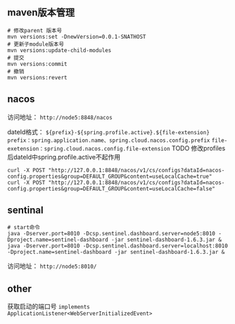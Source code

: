 
## maven版本管理
```shell
# 修改parent 版本号
mvn versions:set -DnewVersion=0.0.1-SNATHOST
# 更新子module版本号
mvn versions:update-child-modules
# 提交
mvn versions:commit
# 撤销
mvn versions:revert
```

## nacos
访问地址：
`http://node5:8848/nacos`

dateId格式：
`${prefix}-${spring.profile.active}.${file-extension}`
`prefix：spring.application.name、spring.cloud.nacos.config.prefix`
`file-exetension：spring.cloud.nacos.config.file-extension`
TODO 修改profiles后dateId中spring.profile.active不起作用

```shell
curl -X POST "http://127.0.0.1:8848/nacos/v1/cs/configs?dataId=nacos-config.properties&group=DEFAULT_GROUP&content=useLocalCache=true"
curl -X POST "http://127.0.0.1:8848/nacos/v1/cs/configs?dataId=nacos-config.properties&group=DEFAULT_GROUP&content=useLocalCache=false"
```

## sentinal
```shell
# start命令
java -Dserver.port=8010 -Dcsp.sentinel.dashboard.server=node5:8010 -Dproject.name=sentinel-dashboard -jar sentinel-dashboard-1.6.3.jar &
java -Dserver.port=8010 -Dcsp.sentinel.dashboard.server=localhost:8010 -Dproject.name=sentinel-dashboard -jar sentinel-dashboard-1.6.3.jar &
```
访问地址：
`http://node5:8010/`

## other
获取启动的端口号 `implements ApplicationListener<WebServerInitializedEvent>`
